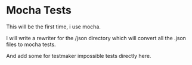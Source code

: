 Mocha Tests
===========

This will be the first time, i use mocha.

I will write a rewriter for the /json directory
which will convert all the .json files to mocha tests.

And add some for testmaker impossible tests directly here.
